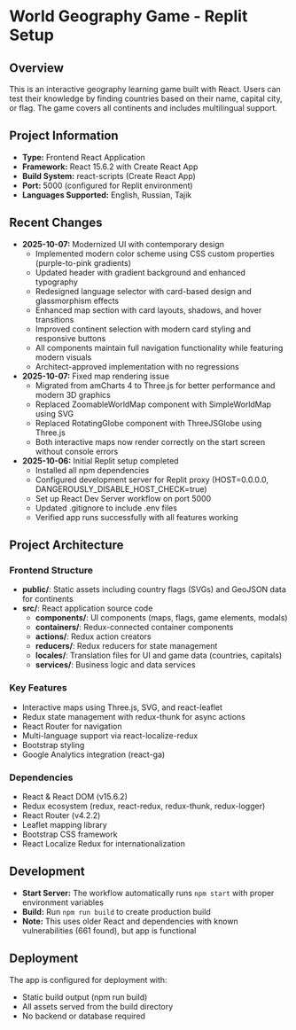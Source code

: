 # World Geography Game - Replit Setup

## Overview
This is an interactive geography learning game built with React. Users can test their knowledge by finding countries based on their name, capital city, or flag. The game covers all continents and includes multilingual support.

## Project Information
- **Type:** Frontend React Application
- **Framework:** React 15.6.2 with Create React App
- **Build System:** react-scripts (Create React App)
- **Port:** 5000 (configured for Replit environment)
- **Languages Supported:** English, Russian, Tajik

## Recent Changes
- **2025-10-07:** Modernized UI with contemporary design
  - Implemented modern color scheme using CSS custom properties (purple-to-pink gradients)
  - Updated header with gradient background and enhanced typography
  - Redesigned language selector with card-based design and glassmorphism effects
  - Enhanced map section with card layouts, shadows, and hover transitions
  - Improved continent selection with modern card styling and responsive buttons
  - All components maintain full navigation functionality while featuring modern visuals
  - Architect-approved implementation with no regressions
- **2025-10-07:** Fixed map rendering issue
  - Migrated from amCharts 4 to Three.js for better performance and modern 3D graphics
  - Replaced ZoomableWorldMap component with SimpleWorldMap using SVG
  - Replaced RotatingGlobe component with ThreeJSGlobe using Three.js
  - Both interactive maps now render correctly on the start screen without console errors
- **2025-10-06:** Initial Replit setup completed
  - Installed all npm dependencies
  - Configured development server for Replit proxy (HOST=0.0.0.0, DANGEROUSLY_DISABLE_HOST_CHECK=true)
  - Set up React Dev Server workflow on port 5000
  - Updated .gitignore to include .env files
  - Verified app runs successfully with all features working

## Project Architecture
### Frontend Structure
- **public/**: Static assets including country flags (SVGs) and GeoJSON data for continents
- **src/**: React application source code
  - **components/**: UI components (maps, flags, game elements, modals)
  - **containers/**: Redux-connected container components
  - **actions/**: Redux action creators
  - **reducers/**: Redux reducers for state management
  - **locales/**: Translation files for UI and game data (countries, capitals)
  - **services/**: Business logic and data services

### Key Features
- Interactive maps using Three.js, SVG, and react-leaflet
- Redux state management with redux-thunk for async actions
- React Router for navigation
- Multi-language support via react-localize-redux
- Bootstrap styling
- Google Analytics integration (react-ga)

### Dependencies
- React & React DOM (v15.6.2)
- Redux ecosystem (redux, react-redux, redux-thunk, redux-logger)
- React Router (v4.2.2)
- Leaflet mapping library
- Bootstrap CSS framework
- React Localize Redux for internationalization

## Development
- **Start Server:** The workflow automatically runs `npm start` with proper environment variables
- **Build:** Run `npm run build` to create production build
- **Note:** This uses older React and dependencies with known vulnerabilities (661 found), but app is functional

## Deployment
The app is configured for deployment with:
- Static build output (npm run build)
- All assets served from the build directory
- No backend or database required
